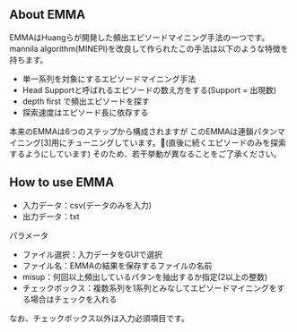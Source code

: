 ## About EMMA

EMMAはHuangらが開発した頻出エピソードマイニング手法の一つです。
mannila algorithm(MINEPI)を改良して作られたこの手法は以下のような特徴を持ちます。

- 単一系列を対象にするエピソードマイニング手法
- Head Supportと呼ばれるエピソードの数え方をする(Support = 出現数)
- depth first で頻出エピソードを探す
- 探索速度はエピソード長に依存する

本来のEMMAは6つのステップから構成されますが
このEMMAは連鎖パタンマイニング[3]用にチューニングしています。(直後に続くエピソードのみを探索するようにしています)
そのため、若干挙動が異なることをご了承ください。

## How to use EMMA
- 入力データ：csv(データのみを入力)
- 出力データ：txt

パラメータ
- ファイル選択：入力データをGUIで選択
- ファイル名：EMMAの結果を保存するファイルの名前
- misup：何回以上頻出しているパタンを抽出するか指定(2以上の整数)
- チェックボックス：複数系列を1系列とみなしてエピソードマイニングをする場合はチェックを入れる

なお、チェックボックス以外は入力必須項目です。
